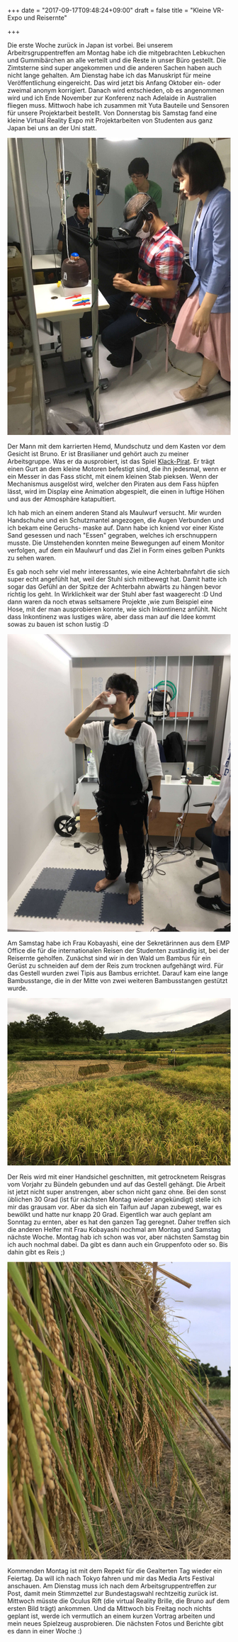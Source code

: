 +++
date = "2017-09-17T09:48:24+09:00"
draft = false
title = "Kleine VR-Expo und Reisernte"

+++

Die erste Woche zurück in Japan ist vorbei. Bei unserem Arbeitrsgruppentreffen
am Montag habe ich die mitgebrachten Lebkuchen und Gummibärchen an alle verteilt
und die Reste in unser Büro gestellt. Die Zimtsterne sind super angekommen und
die anderen Sachen haben auch nicht lange gehalten. Am Dienstag habe ich das
Manuskript für meine Veröffentlichung eingereicht. Das wird jetzt bis Anfang
Oktober ein- oder zweimal anonym korrigiert. Danach wird entschieden, ob es
angenommen wird und ich Ende November zur Konferenz nach Adelaide in Australien
fliegen muss. Mittwoch habe ich zusammen mit Yuta Bauteile und Sensoren für
unsere Projektarbeit bestellt. Von Donnerstag bis Samstag fand eine kleine
Virtual Reality Expo mit Projektarbeiten von Studenten aus ganz Japan bei uns an
der Uni statt.

![VR Expo](/img/2017_09_17/vr.jpg)

Der Mann mit dem karrierten Hemd, Mundschutz und dem Kasten vor dem Gesicht ist
Bruno. Er ist Brasilianer und gehört auch zu meiner Arbeitsgruppe. Was er da
ausprobiert, ist das Spiel [Klack-Pirat]. Er trägt einen Gurt an dem kleine
Motoren befestigt sind, die ihn jedesmal, wenn er ein Messer in das
Fass sticht, mit einem kleinen Stab pieksen. Wenn der Mechanismus ausgelöst
wird, welcher den Piraten aus dem Fass hüpfen lässt, wird im Display eine
Animation abgespielt, die einen in luftige Höhen und aus der Atmosphäre
katapultiert.

Ich hab mich an einem anderen Stand als Maulwurf versucht. Mir wurden Handschuhe
und ein Schutzmantel angezogen, die Augen Verbunden und ich bekam eine Geruchs-
maske auf. Dann habe ich kniend vor einer Kiste Sand gesessen und nach "Essen"
gegraben, welches ich erschnuppern musste. Die Umstehenden konnten meine
Bewegungen auf einem Monitor verfolgen, auf dem ein Maulwurf und das Ziel in
Form eines gelben Punkts zu sehen waren.

Es gab noch sehr viel mehr interessantes, wie eine Achterbahnfahrt die sich
super echt angefühlt hat, weil der Stuhl sich mitbewegt hat. Damit hatte ich
sogar das Gefühl an der Spitze der Achterbahn abwärts zu hängen bevor richtig
los geht. In Wirklichkeit war der Stuhl aber fast waagerecht :D
Und dann waren da noch etwas seltsamere Projekte ,wie zum Beispiel eine Hose,
mit der man ausprobieren konnte, wie sich Inkontinenz anfühlt. Nicht dass
Inkontinenz was lustiges wäre, aber dass man auf die Idee kommt sowas zu bauen
ist schon lustig :D

![VR Hose](/img/2017_09_17/incontinence.jpg)

Am Samstag habe ich Frau Kobayashi, eine der Sekretärinnen aus dem EMP Office
die für die internationalen Reisen der Studenten zuständig ist, bei der
Reisernte geholfen. Zunächst sind wir in den Wald um Bambus für ein Gerüst zu
schneiden auf dem der Reis zum trocknen aufgehängt wird. Für das Gestell wurden
zwei Tipis aus Bambus errichtet. Darauf kam eine lange Bambusstange, die in der
Mitte von zwei weiteren Bambusstangen gestützt wurde.

![Reisfelder](/img/2017_09_17/field.jpg)

Der Reis wird mit einer Handsichel geschnitten, mit getrocknetem Reisgras vom
Vorjahr zu Bündeln gebunden und auf das Gestell gehängt. Die Arbeit ist jetzt
nicht super anstrengen, aber schon nicht ganz ohne. Bei den sonst üblichen 30
Grad (ist für nächsten Montag wieder angekündigt) stelle ich mir das grausam vor.
Aber da sich ein Taifun auf Japan zubewegt, war es bewölkt und hatte nur knapp
20 Grad. Eigentlich war auch geplant am Sonntag zu ernten, aber es hat den
ganzen Tag geregnet. Daher treffen sich die anderen Helfer mit Frau Kobayashi
nochmal am Montag und Samstag nächste Woche. Montag hab ich schon was vor, aber
nächsten Samstag bin ich auch nochmal dabei. Da gibt es dann auch ein
Gruppenfoto oder so. Bis dahin gibt es Reis ;)

![Reisausbeute](/img/2017_09_17/rice.jpg)

Kommenden Montag ist mit dem Repekt für die Gealterten Tag wieder ein Feiertag.
Da will ich nach Tokyo fahren und mir das Media Arts Festival anschauen.
Am Dienstag muss ich nach dem Arbeitsgruppentreffen zur Post, damit mein
Stimmzettel zur Bundestagswahl rechtzeitig zurück ist. Mittwoch müsste die
Oculus Rift (die virtual Reality Brille, die Bruno auf dem ersten Bild trägt)
ankommen. Und da Mittwoch bis Freitag noch nichts geplant ist, werde ich
vermutlich an einem kurzen Vortrag arbeiten und mein neues Spielzeug ausprobieren.
Die nächsten Fotos und Berichte gibt es dann in einer Woche :)

<!-- Links: -->
[Klack-Pirat]: https://upload.wikimedia.org/wikipedia/en/3/3f/Popuppirate.jpg

